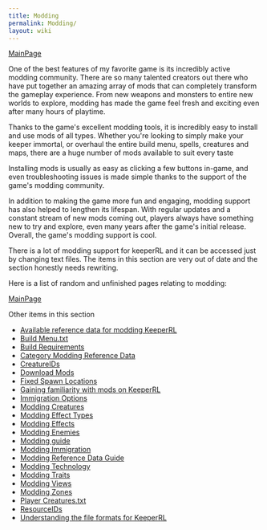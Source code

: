 ```yaml
---
title: Modding
permalink: Modding/
layout: wiki
---
```


[MainPage](/keeperrl_wiki/ "wikilink")


One of the best features of my favorite game is its incredibly active modding community. There are so many talented creators out there who have put together an amazing array of mods that can completely transform the gameplay experience. From new weapons and monsters to entire new worlds to explore, modding has made the game feel fresh and exciting even after many hours of playtime.

Thanks to the game's excellent modding tools, it is incredibly easy to install and use mods of all types. Whether you're looking to simply make your keeper immortal, or overhaul the entire build menu, spells, creatures and maps, there are a huge number of mods available to suit every taste

Installing mods is usually as easy as clicking a few buttons in-game, and even troubleshooting issues is made simple thanks to the support of the game's modding community.

In addition to making the game more fun and engaging, modding support has also helped to lengthen its lifespan. With regular updates and a constant stream of new mods coming out, players always have something new to try and explore, even many years after the game's initial release. Overall, the game's modding support is cool.

There is a lot of modding support for keeperRL and it can be accessed just by changing text files.
The items in this section are very out of date and the section honestly needs rewriting.

Here is a list of random and unfinished pages relating to modding:


[MainPage](/keeperrl_wiki/ "wikilink")

Other items in this section
-    [Available reference data for modding KeeperRL](/keeperrl_wiki/Available_Reference_Data_For_Modding_KeeperRL "wikilink")
-    [Build Menu.txt](/keeperrl_wiki/Build_Menu.txt "wikilink")
-    [Build Requirements](/keeperrl_wiki/Build_Requirements "wikilink")
-    [Category Modding Reference Data](/keeperrl_wiki/Category_Modding_Reference_Data "wikilink")
-    [CreatureIDs](/keeperrl_wiki/CreatureIDs "wikilink")
-    [Download Mods](/keeperrl_wiki/Download_Mods "wikilink")
-    [Fixed Spawn Locations](/keeperrl_wiki/Fixed_Spawn_Locations "wikilink")
-    [Gaining familiarity with mods on KeeperRL](/keeperrl_wiki/Gaining_Familiarity_With_Mods_On_KeeperRL "wikilink")
-    [Immigration Options](/keeperrl_wiki/Immigration_Options "wikilink")
-    [Modding Creatures](/keeperrl_wiki/Modding_Creatures "wikilink")
-    [Modding Effect Types](/keeperrl_wiki/Modding_Effect_Types "wikilink")
-    [Modding Effects](/keeperrl_wiki/Modding_Effects "wikilink")
-    [Modding Enemies](/keeperrl_wiki/Modding_Enemies "wikilink")
-    [Modding guide](/keeperrl_wiki/Modding_Guide "wikilink")
-    [Modding Immigration](/keeperrl_wiki/Modding_Immigration "wikilink")
-    [Modding Reference Data Guide](/keeperrl_wiki/Modding_Reference_Data_Guide "wikilink")
-    [Modding Technology](/keeperrl_wiki/Modding_Technology "wikilink")
-    [Modding Traits](/keeperrl_wiki/Modding_Traits "wikilink")
-    [Modding Views](/keeperrl_wiki/Modding_Views "wikilink")
-    [Modding Zones](/keeperrl_wiki/Modding_Zones "wikilink")
-    [Player Creatures.txt](/keeperrl_wiki/Player_Creatures.txt "wikilink")
-    [ResourceIDs](/keeperrl_wiki/ResourceIDs "wikilink")
-    [Understanding the file formats for KeeperRL](/keeperrl_wiki/Understanding_The_File_Formats_For_KeeperRL "wikilink")
